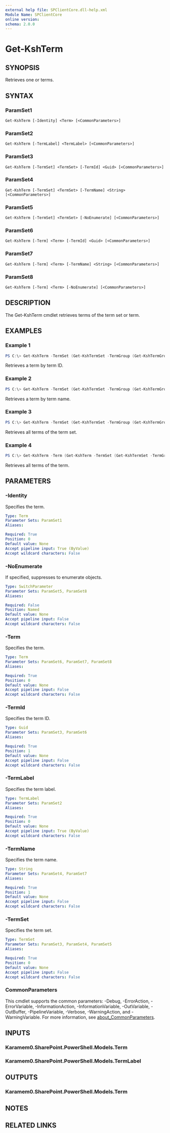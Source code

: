 ```yaml
---
external help file: SPClientCore.dll-help.xml
Module Name: SPClientCore
online version:
schema: 2.0.0
---
```


# Get-KshTerm

## SYNOPSIS
Retrieves one or terms.

## SYNTAX

### ParamSet1
```
Get-KshTerm [-Identity] <Term> [<CommonParameters>]
```

### ParamSet2
```
Get-KshTerm [-TermLabel] <TermLabel> [<CommonParameters>]
```

### ParamSet3
```
Get-KshTerm [-TermSet] <TermSet> [-TermId] <Guid> [<CommonParameters>]
```

### ParamSet4
```
Get-KshTerm [-TermSet] <TermSet> [-TermName] <String> [<CommonParameters>]
```

### ParamSet5
```
Get-KshTerm [-TermSet] <TermSet> [-NoEnumerate] [<CommonParameters>]
```

### ParamSet6
```
Get-KshTerm [-Term] <Term> [-TermId] <Guid> [<CommonParameters>]
```

### ParamSet7
```
Get-KshTerm [-Term] <Term> [-TermName] <String> [<CommonParameters>]
```

### ParamSet8
```
Get-KshTerm [-Term] <Term> [-NoEnumerate] [<CommonParameters>]
```

## DESCRIPTION
The Get-KshTerm cmdlet retrieves terms of the term set or term.

## EXAMPLES

### Example 1
```powershell
PS C:\> Get-KshTerm -TermSet (Get-KshTermSet -TermGroup (Get-KshTermGroup -TermGroupName 'Company') -TermSetName 'Department') -TermId '4e45662f-c021-41fd-b413-967bf413d369'
```

Retrieves a term by term ID.

### Example 2
```powershell
PS C:\> Get-KshTerm -TermSet (Get-KshTermSet -TermGroup (Get-KshTermGroup -TermGroupName 'Company') -TermSetName 'Department') -TermName 'Human Resources'
```

Retrieves a term by term name.

### Example 3
```powershell
PS C:\> Get-KshTerm -TermSet (Get-KshTermSet -TermGroup (Get-KshTermGroup -TermGroupName 'Company') -TermSetName 'Department')
```

Retrieves all terms of the term set.

### Example 4
```powershell
PS C:\> Get-KshTerm -Term (Get-KshTerm -TermSet (Get-KshTermSet -TermGroup (Get-KshTermGroup -TermGroupName 'Company') -TermSetName 'Department') -TermName 'Human Resources')
```

Retrieves all terms of the term.

## PARAMETERS

### -Identity
Specifies the term.

```yaml
Type: Term
Parameter Sets: ParamSet1
Aliases:

Required: True
Position: 0
Default value: None
Accept pipeline input: True (ByValue)
Accept wildcard characters: False
```

### -NoEnumerate
If specified, suppresses to enumerate objects.

```yaml
Type: SwitchParameter
Parameter Sets: ParamSet5, ParamSet8
Aliases:

Required: False
Position: Named
Default value: None
Accept pipeline input: False
Accept wildcard characters: False
```

### -Term
Specifies the term.

```yaml
Type: Term
Parameter Sets: ParamSet6, ParamSet7, ParamSet8
Aliases:

Required: True
Position: 0
Default value: None
Accept pipeline input: False
Accept wildcard characters: False
```

### -TermId
Specifies the term ID.

```yaml
Type: Guid
Parameter Sets: ParamSet3, ParamSet6
Aliases:

Required: True
Position: 1
Default value: None
Accept pipeline input: False
Accept wildcard characters: False
```

### -TermLabel
Specifies the term label.

```yaml
Type: TermLabel
Parameter Sets: ParamSet2
Aliases:

Required: True
Position: 0
Default value: None
Accept pipeline input: True (ByValue)
Accept wildcard characters: False
```

### -TermName
Specifies the term name.

```yaml
Type: String
Parameter Sets: ParamSet4, ParamSet7
Aliases:

Required: True
Position: 1
Default value: None
Accept pipeline input: False
Accept wildcard characters: False
```

### -TermSet
Specifies the term set.

```yaml
Type: TermSet
Parameter Sets: ParamSet3, ParamSet4, ParamSet5
Aliases:

Required: True
Position: 0
Default value: None
Accept pipeline input: False
Accept wildcard characters: False
```

### CommonParameters
This cmdlet supports the common parameters: -Debug, -ErrorAction, -ErrorVariable, -InformationAction, -InformationVariable, -OutVariable, -OutBuffer, -PipelineVariable, -Verbose, -WarningAction, and -WarningVariable. For more information, see [about_CommonParameters](http://go.microsoft.com/fwlink/?LinkID=113216).

## INPUTS

### Karamem0.SharePoint.PowerShell.Models.Term

### Karamem0.SharePoint.PowerShell.Models.TermLabel

## OUTPUTS

### Karamem0.SharePoint.PowerShell.Models.Term

## NOTES

## RELATED LINKS
